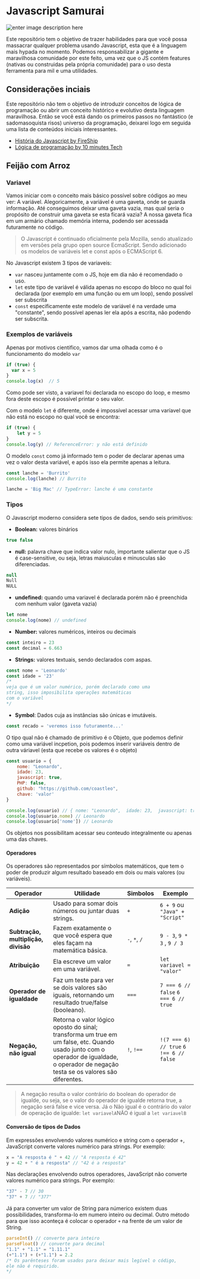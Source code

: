 # Javascript Samurai

![enter image description here](https://media.giphy.com/media/W30tviZ52FbdEbKnlb/giphy.gif)

Este repositório tem o objetivo de trazer habilidades para que você possa massacrar qualquer problema  usando Javascript, esta que é a linguagem mais hypada no momento. Podemos responsabilizar a gigante e maravilhosa comunidade por este feito, uma vez que o JS contém features (nativas ou construidas pela própria comunidade) para o uso desta ferramenta para mil e uma utilidades.

## Considerações inciais
Este repositório não tem o objetivo de introduzir conceitos de lógica de programação ou abrir um conceito histórico e evolutivo desta linguagem maravilhosa. Então se você está dando os primeiros passos no fantástico (e sadomasoquista risos) universo da programação, deixarei logo em seguida uma lista de conteúdos iniciais interessantes.

 - [História do Javascript by FireShip](https://fireship.io/courses/javascript/intro-history/)
 - [Lógica de programação by 10 minutes Tech](https://www.youtube.com/watch?v=9zOo4JkZgSI)

## Feijão com Arroz

### Variavel
Vamos iniciar com o conceito mais básico possível sobre códigos ao meu ver: A variável.  Alegoricamente, a variável é uma gaveta, onde se guarda informação. Até conseguimos deixar uma gaveta vazia, mas qual seria o propósito de construir uma gaveta se esta ficará vazia?
A nossa gaveta fica em um armário chamado memória interna, podendo ser acessada futuramente no código. 

> O Javascript é continuado oficialmente pela Mozilla, sendo atualizado em versões pela grupo open source EcmaScript. Sendo adicionado os modelos de variáveis let e const após o ECMAScript 6.

No Javascript existem 3 tipos de variaveis:

 - `var` nasceu juntamente com o JS, hoje em dia não é recomendado o uso.
 - `let` este tipo de variável é válida apenas no escopo do bloco no qual foi declarada (por exemplo em uma função ou em um loop), sendo possível ser subscrita
 - `const` especificamente este modelo de variável é na verdade uma "constante", sendo possível apenas ler ela após a escrita, não podendo ser subscrita.

### Exemplos de variáveis
Apenas por motivos cientifico, vamos dar uma olhada como é o funcionamento do modelo `var`

```js
if (true) {
  var x = 5
}
console.log(x)  // 5
```
Como pode ser visto, a variavel foi declarada no escopo do loop, e mesmo fora deste escopo é possível printar o seu valor.

Com o modelo `let` é diferente, onde é impossível acessar uma varíavel que não está no escopo no qual você se encontra:
```js
if (true) {
	let y = 5
}
console.log(y) // ReferenceError: y não está definido	
```
O modelo `const` como já informado tem o poder de declarar apenas uma vez o valor desta variável, e após isso ela permite apenas a leitura.
```js
const lanche = 'Burrito'
console.log(lanche) // Burrito

lanche = 'Big Mac' // TypeError: lanche é uma constante
```
### Tipos
O Javascript moderno considera sete tipos de dados, sendo seis primitivos:

 - **Boolean:** valores binários
 ```js
 true false
```
- **null:** palavra chave que indica valor nulo, importante salientar que o JS é case-sensitive, ou seja, letras maiusculas e minusculas são diferenciadas.
```js
null
Null
NULL
```
- **undefined:** quando uma variavel é declarada porém não é preenchida com nenhum valor (gaveta vazia)
```js
let nome
console.log(nome) // undefined
```
- **Number:** valores numéricos, inteiros ou decimais
```js
const inteiro = 23
const decimal = 6.663
```
- **Strings:** valores textuais, sendo declarados com aspas.
```js
const nome = 'Leonardo'
const idade = '23' 
/* 
veja que é um valor numérico, porém declarado como uma
string, isso imposibilita operações matemáticas 
com o variável
*/
```

- **Symbol**: Dados cuja as instâncias são únicas e imutáveis.
```js
const recado = 'veremos isso futuramente...' 
```

O tipo qual não é chamado de primitivo é o Objeto, que podemos definir como uma variável incpetion, pois podemos inserir variáveis dentro de outra váriavel (esta que recebe os valores é o objeto)
```js
const usuario = {
	nome: "Leonardo",
	idade: 23,
	javascript: true,
	PHP: false,
	github: "https://github.com/coastleo",
	chave: 'valor'
}

console.log(usuario) // { nome: "Leonardo",  idade: 23,  javascript: true,  PHP: false,  github: "https://github.com/coastleo" }
console.log(usuario.nome) // Leonardo
console.log(usuario['nome']) // Leonardo
```

Os objetos nos possibilitam acessar seu conteudo integralmente ou apenas uma das chaves. 

#### Operadores
Os operadores são representados por símbolos matemáticos, que tem o poder de produzir algum resultado baseado em dois ou mais valores (ou variáveis). 

|Operador| Utilidade |  Simbolos|   Exemplo  |
|--|--|--|--|
| **Adição** | Usado para somar dois números ou juntar duas strings.  | `+` | `6 + 9`  ou `"Java" + "Script"` |
|**Subtração, multiplição, divisão**|Fazem exatamente o que você espera que eles façam na matemática básica.|`-`, `*`, `/`|`9 - 3`, `9 * 3` , `9 / 3`|
| **Atribuição** | Ela escreve um valor em uma variável. | `=` | `let variavel = "valor"` |
| **Operador de igualdade** | Faz um teste para ver se dois valores são iguais, retornando um resultado true/false (booleano). | `===` | `7 === 6 // false` `6 === 6 // true` |
| **Negação, não igual** | Retorna o valor lógico oposto do sinal; transforma um true em um false, etc. Quando usado junto com o operador de igualdade, o operador de negação testa se os valores são diferentes. |`!`, `!==`  | `!(7 === 6) // true` `6 !== 6 // false`  |

> A negação resulta o valor contrário do boolean do operador de igualde, ou seja, se o valor do operador de igualde retorna true, a negação será false e vice versa. Já o Não igual é o contrário do valor de operação de igualde: `let variavelA`NÃO é igual a `let variavelB`

#### Conversão de tipos de Dados
Em expressões envolvendo valores numérico e string com o operador +, JavaScript converte valores numérico para strings. Por exemplo:
```js
x = "A resposta é " + 42 // "A resposta é 42"
y = 42 + " é a resposta" // "42 é a resposta"
```
Nas declarações envolvendo outros operadores, JavaScript não converte valores numérico para strings. Por exemplo:
```js
"37" - 7 // 30
"37" + 7 // "377"
```
Já para converter um valor de String para númerico existem duas possibilidades, transforma-lo em numero inteiro ou decimal. Outro método para que isso aconteça é colocar o operador `+` na frente de um valor de String.
```js
parseInt() // converte para inteiro
parseFloat() // converte para decimal
"1.1" + "1.1" = "1.11.1"
(+"1.1") + (+"1.1") = 2.2   
/* Os parênteses foram usados para deixar mais legível o código, 
ele não é requirido.
*/
```

